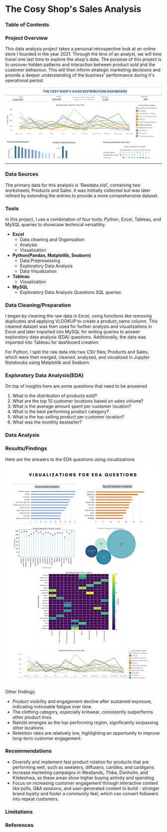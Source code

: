 # The Cosy Shop's Sales Analysis

### Table of Contents

### Project Overview

This data analysis project takes a personal retrospective look at an online store I founded in the year 2021. Through the lens of an analyst, we will time travel one last time to explore the shop's data. The purpose of this project is to uncover hidden patterns and interaction between product sold and the customer behaviour. This will then inform strategic marketing decisions and provide a deeper
understanding of the business' performance during it's operational period. 

![Alt text](TCStableaudashboard.png)

---

### Data Sources

The primary data for this analysis is 'Rawdata.xlsl', containing two worksheets; Products and Sales. It was intitially collected but was later refined by extending the entries to provide a more comprehensive dataset.

### Tools
In this project, I use a combination of four tools; Python, Excel, Tableau, and MySQL queries to showcase technical versatility.

- **Excel**
  - Data cleaning and Organization
  - Analysis
  - Visualization
- **Python(Pandas, Matplotlib, Seaborn)**
  - Data Preprosessing
  - Exploratory Data Analysis
  - Data Visualization
- **Tableau**
  - Visualization
- **MySQL**
  - Exploratory Data Analysis Questions SQL queries

### Data Cleaning/Preparation

I began by cleaning the raw data in Excel, using functions like removing duplicates and applying VLOOKUP to create a product_name column. This cleaned dataset was then used for further analysis and visualizations in Excel and later imported into MySQL for writing queries to answer exploratory data analysis (EDA) questions. Additionally, the data was imported into Tableau for dashboard creation.

For Python, I split the raw data into two CSV files; Products and Sales, which were then merged, cleaned, analyzed, and visualized in Jupyter Notebooks using Matplotlib and Seaborn.


### Exploratory Data Analysis(EDA)
On top of insights here are some questions that need to be answered

 1. What is the distribution of products sold?
 2. What are the top 10 customer locations based on sales volume?
 3. What is the average amount spent per customer location?
 4. What is the best performing product category?
 5. What is the top-selling product per customer location?
 6. What was the monthly bestseller?

### Data Analysis
### Results/Findings
  Here are the answers to the EDA questions using visualizations ![Alt text](EDAvisualizations.png)
  
  Other findings:
  -  Product visibility and engagement decline after sustained exposure, indicating noticeable fatigue over time. 
  -  The clothing category, especially knitwear, consistently outperforms other product lines.
  -  Nairobi emerges as the top-performing region, significantly surpassing other locations.
  -  Retention rates are relatively low, highlighting an opportunity to improve long-term customer engagement.
 
### Recommendations

  - Diversify and implement fast product rotation for products that are performing well, such as sweaters, diffusers, candles, and cardigans.
  - Increase marketing campaigns in Westlands, Thika, Donholm, and Kileleshwa, as these areas show higher buying activity and spending.
  - Focus on increasing customer engagement through interactive content like polls, Q&A sessions, and user-generated content to build - 
stronger brand loyalty and foster a community feel, which can convert followers into repeat customers.

### Limitations
### References



